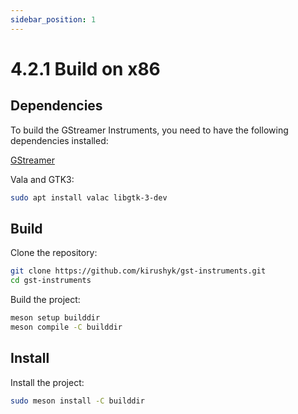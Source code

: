 ```yaml
---
sidebar_position: 1
---
```

# 4.2.1 Build on x86

## Dependencies

To build the GStreamer Instruments, you need to have the following dependencies installed:

[GStreamer](../../moil-gstreamer/build-on-x86.md#311-dependencies)

Vala and GTK3:

```bash
sudo apt install valac libgtk-3-dev
```

## Build

Clone the repository:

```bash
git clone https://github.com/kirushyk/gst-instruments.git
cd gst-instruments
```

Build the project:

```bash
meson setup builddir
meson compile -C builddir
```

## Install

Install the project:

```bash
sudo meson install -C builddir
```

